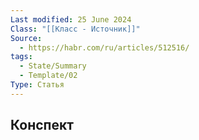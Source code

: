 ```yaml
---
Last modified: 25 June 2024
Class: "[[Класс - Источник]]"
Source:
  - https://habr.com/ru/articles/512516/
tags:
  - State/Summary
  - Template/02
Type: Статья
---
```

## Конспект